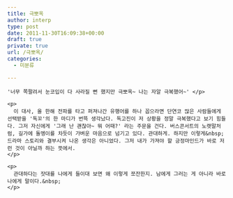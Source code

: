 ```yaml
---
title: 극뽀옥
author: interp
type: post
date: 2011-11-30T16:09:38+00:00
draft: true
private: true
url: /극뽀옥/
categories:
  - 미분류

---
```

<div>
  
    '너무 쪽팔려서 눈코입이 다 사라질 뻔 했지만 극뽀옥~ 나는 자알 극복했어~' </p> 
    
    <p>
      이 대사, 올 한해 전파를 타고 퍼져나간 유행어를 하나 꼽으라면 단연코 많은 사람들에게 선택받을 '독꼬'의 한 마디가 번뜩 생각났다. 독고진이 저 상황을 정말 극복했다고 보기 힘들다. 그저 자신에게 '그래 난 괜찮아~ 뭐 어때?' 라는 주문을 건다. 버스콘서트의 노랫말처럼, 길가에 돌멩이를 차듯이 가벼운 마음으로 넘기고 있다. 관대하게. 하지만 이렇게&nbsp;드라마 스토리와 결부시켜 나온 생각은 아니었다. 그저 내가 가져야 할 긍정마인드가 바로 저런 것이 아닐까 하는 뜻에서.
    </p>
    
    <p>
      관대하다는 잣대를 나에게 들이대 보면 왜 이렇게 쪼잔한지. 남에게 그러는 게 아니라 바로 나에게 말이다.&nbsp;
    </p>
  
